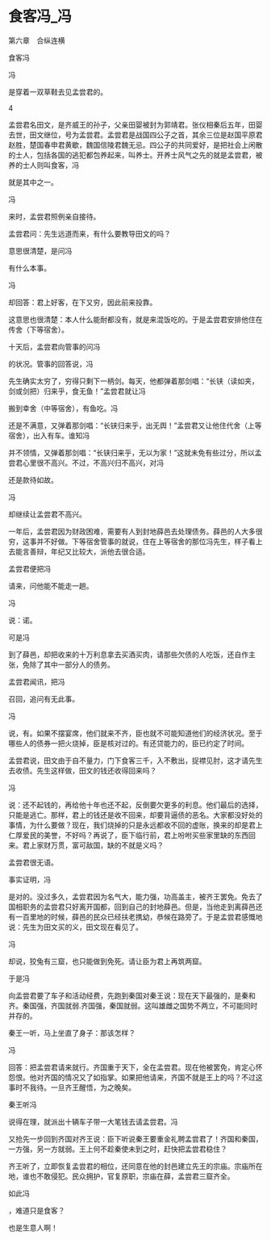 # 食客冯_冯

第六章　合纵连横

食客冯

冯

是穿着一双草鞋去见孟尝君的。

4

孟尝君名田文，是齐威王的孙子，父亲田婴被封为郭靖君。张仪相秦后五年，田婴去世，田文继位，号为孟尝君。孟尝君是战国四公子之首，其余三位是赵国平原君赵胜，楚国春申君黄歇，魏国信陵君魏无忌。四公子的共同爱好，是把社会上闲散的士人，包括各国的逃犯都包养起来，叫养士。开养士风气之先的就是孟尝君，被养的士人则叫食客，冯

就是其中之一。

冯

来时，孟尝君照例亲自接待。

孟尝君问：先生远道而来，有什么要教导田文的吗？

意思很清楚，是问冯

有什么本事。

冯

却回答：君上好客，在下又穷，因此前来投靠。

这意思也很清楚：本人什么能耐都没有，就是来混饭吃的。于是孟尝君安排他住在传舍（下等宿舍）。

十天后，孟尝君向管事的问冯

的状况。管事的回答说，冯

先生确实太穷了，穷得只剩下一柄剑。每天，他都弹着那剑唱：“长铗（读如夹，剑或剑把）归来乎，食无鱼！”孟尝君就让冯

搬到幸舍（中等宿舍），有鱼吃。冯

还是不满意，又弹着那剑唱：“长铗归来乎，出无舆！”孟尝君又让他住代舍（上等宿舍），出入有车。谁知冯

并不领情，又弹着那剑唱：“长铗归来乎，无以为家！”这就未免有些过分，所以孟尝君心里很不高兴。不过，不高兴归不高兴，对冯

还是款待如故。

冯

却继续让孟尝君不高兴。

一年后，孟尝君因为财政困难，需要有人到封地薛邑去处理债务。薛邑的人大多很穷，这事并不好做。下等宿舍管事的就说，住在上等宿舍的那位冯先生，样子看上去能言善辩，年纪又比较大，派他去很合适。

孟尝君便把冯

请来，问他能不能走一趟。

冯

说：诺。

可是冯

到了薛邑，却把收来的十万利息拿去买酒买肉，请那些欠债的人吃饭，还自作主张，免除了其中一部分人的债务。

孟尝君闻讯，把冯

召回，追问有无此事。

冯

说，有。如果不摆宴席，他们就来不齐，臣也就不可能知道他们的经济状况。至于哪些人的债券一把火烧掉，臣是核对过的。有还贷能力的，臣已约定了时间。

孟尝君说，田文由于自不量力，门下食客三千，入不敷出，捉襟见肘，这才请先生去收债。先生这样做，田文的钱还收得回来吗？

冯

说：还不起钱的，再给他十年也还不起，反倒要欠更多的利息。他们最后的选择，只能是逃亡。那样，君上的钱还是收不回来，却要背逼债的恶名。大家都没好处的事情，为什么要做？现在，我们烧掉的只是永远都收不回的虚账，换来的却是君上仁厚爱民的美誉，不好吗？再说了，臣下临行前，君上吩咐买些家里缺的东西回来。君上家财万贯，富可敌国，缺的不就是义吗？

孟尝君很无语。

事实证明，冯

是对的。没过多久，孟尝君因为名气大，能力强，功高盖主，被齐王罢免。免去了国相职务的孟尝君只好离开国都，回到自己的封地薛邑。但是，当他走到离薛邑还有一百里地的时候，薛邑的民众已经扶老携幼，恭候在路旁了。于是孟尝君感慨地说：先生为田文买的义，田文现在看见了。

冯

却说，狡兔有三窟，也只能做到免死。请让臣为君上再筑两窟。

于是冯

向孟尝君要了车子和活动经费，先跑到秦国对秦王说：现在天下最强的，是秦和齐。秦国强，齐国就弱.齐国强，秦国就弱。这叫雄雌之国势不两立，不可能同时并存的。

秦王一听，马上坐直了身子：那该怎样？

冯

回答：把孟尝君请来就行。齐国重于天下，全在孟尝君。现在他被罢免，肯定心怀怨恨。他对齐国的情况又了如指掌。如果把他请来，齐国不就是王上的吗？不过这事时不我待。一旦齐王醒悟，为之晚矣。

秦王听冯

说得在理，就派出十辆车子带一大笔钱去请孟尝君。冯

又抢先一步回到齐国对齐王说：臣下听说秦王要重金礼聘孟尝君了！齐国和秦国，一方强，另一方就弱。王上何不趁秦使未到之时，赶快把孟尝君稳住？

齐王听了，立即恢复孟尝君的相位，还同意在他的封邑建立先王的宗庙。宗庙所在地，谁也不敢侵犯。民众拥护，官复原职，宗庙在薛，孟尝君三窟齐全。

如此冯

，难道只是食客？

也是生意人啊！